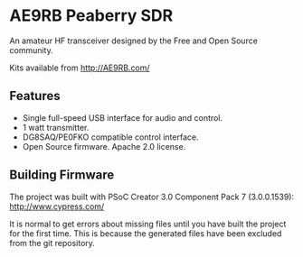 # AE9RB Peaberry SDR

An amateur HF transceiver designed by the Free and Open Source community.

Kits available from http://AE9RB.com/

## Features

 * Single full-speed USB interface for audio and control.
 * 1 watt transmitter.
 * DG8SAQ/PE0FKO compatible control interface.
 * Open Source firmware.  Apache 2.0 license.

## Building Firmware

The project was built with PSoC Creator 3.0 Component Pack 7 (3.0.0.1539):
http://www.cypress.com/

It is normal to get errors about missing files until you have built
the project for the first time.  This is because the generated files
have been excluded from the git repository. 
